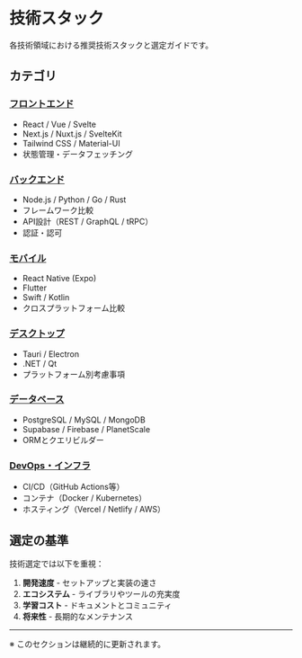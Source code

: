 # 技術スタック

各技術領域における推奨技術スタックと選定ガイドです。

## カテゴリ

### [フロントエンド](/tech-stacks/frontend)
- React / Vue / Svelte
- Next.js / Nuxt.js / SvelteKit
- Tailwind CSS / Material-UI
- 状態管理・データフェッチング

### [バックエンド](/tech-stacks/backend)
- Node.js / Python / Go / Rust
- フレームワーク比較
- API設計（REST / GraphQL / tRPC）
- 認証・認可

### [モバイル](/tech-stacks/mobile)
- React Native (Expo)
- Flutter
- Swift / Kotlin
- クロスプラットフォーム比較

### [デスクトップ](/tech-stacks/desktop)
- Tauri / Electron
- .NET / Qt
- プラットフォーム別考慮事項

### [データベース](/tech-stacks/database)
- PostgreSQL / MySQL / MongoDB
- Supabase / Firebase / PlanetScale
- ORMとクエリビルダー

### [DevOps・インフラ](/tech-stacks/devops)
- CI/CD（GitHub Actions等）
- コンテナ（Docker / Kubernetes）
- ホスティング（Vercel / Netlify / AWS）

## 選定の基準

技術選定では以下を重視：

1. **開発速度** - セットアップと実装の速さ
2. **エコシステム** - ライブラリやツールの充実度
3. **学習コスト** - ドキュメントとコミュニティ
4. **将来性** - 長期的なメンテナンス

---

※ このセクションは継続的に更新されます。
